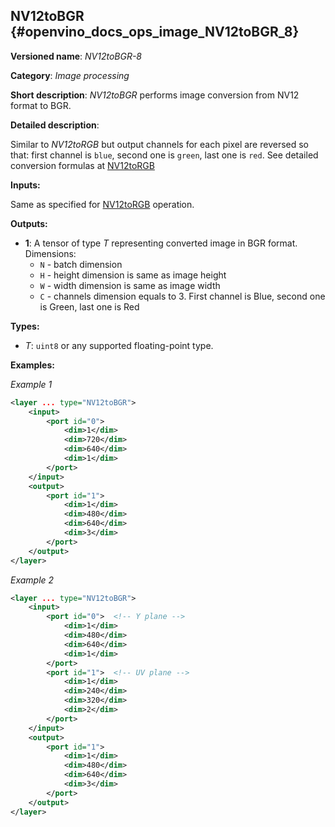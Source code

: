 ## NV12toBGR <a name="NV12toBGR"></a> {#openvino_docs_ops_image_NV12toBGR_8}

**Versioned name**: *NV12toBGR-8*

**Category**: *Image processing*

**Short description**: *NV12toBGR* performs image conversion from NV12 format to BGR.

**Detailed description**:

Similar to *NV12toRGB* but output channels for each pixel are reversed so that: first channel is `blue`, second one is `green`, last one is `red`.  See detailed conversion formulas at [NV12toRGB](NV12toRGB_8.md)

**Inputs:**

Same as specified for [NV12toRGB](NV12toRGB_8.md) operation.

**Outputs:**

* **1**: A tensor of type *T* representing converted image in BGR format. Dimensions:
  * `N` - batch dimension
  * `H` - height dimension is same as image height
  * `W` - width dimension is same as image width
  * `C` - channels dimension equals to 3. First channel is Blue, second one is Green, last one is Red

**Types:**

* *T*: `uint8` or any supported floating-point type.


**Examples:**

*Example 1*

```xml
<layer ... type="NV12toBGR">
    <input>
        <port id="0">
            <dim>1</dim>
            <dim>720</dim>
            <dim>640</dim>
            <dim>1</dim>
        </port>
    </input>
    <output>
        <port id="1">
            <dim>1</dim>
            <dim>480</dim>
            <dim>640</dim>
            <dim>3</dim>
        </port>
    </output>
</layer>
```

*Example 2*

```xml
<layer ... type="NV12toBGR">
    <input>
        <port id="0">  <!-- Y plane -->
            <dim>1</dim>
            <dim>480</dim>
            <dim>640</dim>
            <dim>1</dim>
        </port>
        <port id="1">  <!-- UV plane -->
            <dim>1</dim>
            <dim>240</dim>
            <dim>320</dim>
            <dim>2</dim>
        </port>
    </input>
    <output>
        <port id="1">
            <dim>1</dim>
            <dim>480</dim>
            <dim>640</dim>
            <dim>3</dim>
        </port>
    </output>
</layer>
```
